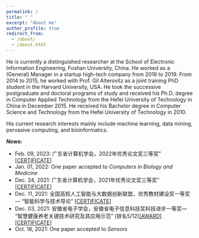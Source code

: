```yaml
---
permalink: /
title: " "
excerpt: "About me"
author_profile: true
redirect_from: 
  - /about/
  - /about.html
---
```


He is currently a distinguished researcher at the School of Electronic Information Engineering, Foshan University, China. He worked as a (General) Manager in a startup high-tech company from 2016 to 2019. From 2014 to 2015, he worked with Prof. Gil Alterovitz as a joint training PhD student in the Harvard University, USA. He took the successive postgraduate and doctoral programs of study and received his Ph.D. degree in Computer Applied Technology from the Hefei University of Technology in China in December 2015. He received his Bachelor degree in Computer Science and Technology from the Hefei University of Technology in 2010. 

His current research interests mainly include machine learning, data mining, pervasive computing, and bioinformatics. 





***News:***
- Feb. 09, 2023: 广东省计算机学会，2022年优秀论文奖三等奖” [[CERTIFICATE]](http://ag-wang.github.io/files/caguangdong2022.jpg)
- Jan. 01, 2022: One paper accepted to *Computers in Biology and Medicine*
- Dec. 24, 2021: 广东省计算机学会，2021年优秀论文奖三等奖” [[CERTIFICATE]](http://ag-wang.github.io/files/caguangdong2021.jpg)
- Dec. 11, 2021: 全国高校人工智能与大数据创新联盟，优秀教材建设奖一等奖— “智能科学与技术导论” [[CERTIFICATE]](http://ag-wang.github.io/files/IST_excellent_textbook_award_2021.jpg)
- Dec. 03, 2021: 安徽省电子学会，安徽省电子信息科技奖科技进步一等奖— “智慧健康养老关键技术研究及其应用示范” (排名5/12)[[AWARD]](http://ag-wang.github.io/files/dianzixuehuijiangdanwei.jpg)[[CERTIFICATE]](http://ag-wang.github.io/files/dianzixuehuijianggeren.jpg)
- Oct. 18, 2021: One paper accepted to *Sensors*
